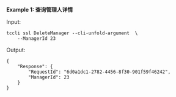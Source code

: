 **Example 1: 查询管理人详情**



Input: 

```
tccli ssl DeleteManager --cli-unfold-argument  \
    --ManagerId 23
```

Output: 
```
{
    "Response": {
        "RequestId": "6d0a1dc1-2782-4456-8f30-901f59f46242",
        "ManagerId": 23
    }
}
```

